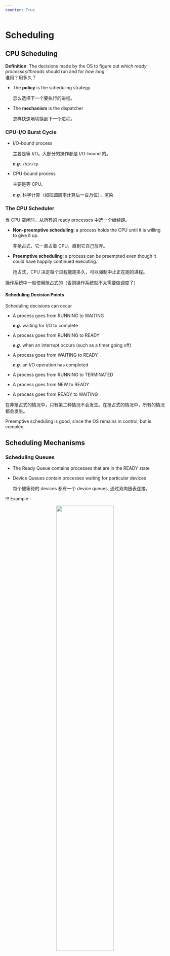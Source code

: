 ```yaml
---
counter: True  
---
```


# Scheduling

## CPU Scheduling

**Definition**: The decisions made by the OS to figure out *which ready processes/threads* should run and for *how long*.  
谁用？用多久？

* The **policy** is the scheduling strategy

    怎么选择下一个要执行的进程。

* The **mechanism** is the dispatcher

    怎样快速地切换到下一个进程。

### CPU-I/O Burst Cycle

* I/O-bound process
    
    主要是等 I/O。大部分的操作都是 I/O-bound 的。  

    ***e.g.*** `/bin/cp`

* CPU-bound process

    主要是等 CPU。  

    ***e.g.*** 科学计算（如把圆周率计算后一百万位），渲染

### The CPU Scheduler

当 CPU 空闲时，从所有的 ready processes 中选一个继续跑。

* **Non-preemptive scheduling**: a process holds the CPU until it is willing to give it up.  

    非抢占式，它一直占着 CPU，直到它自己放弃。

* **Preemptive scheduling**: a process can be preempted even though it could have happily continued executing.

    抢占式，CPU 决定每个进程能跑多久，可以强制中止正在跑的进程。

操作系统中一般使用抢占式的（否则操作系统就不太需要做调度了）

#### Scheduling Decision Points

Scheduling decisions can occur

* A process goes from RUNNING to WAITING

    ***e.g.*** waiting for I/O to complete

* A process goes from RUNNING to READY

    ***e.g.*** when an interrupt occurs (such as a timer going off)

* A process goes from WAITING to READY

    ***e.g.*** an I/O operation has completed

* A process goes from RUNNING to TERMINATED
* A process goes from NEW to READY
* A process goes from READY to WAITING

在非抢占式的情况中，只有第二种情况不会发生。在抢占式的情况中，所有的情况都会发生。

Preemptive scheduling is good, since the OS remains in control, but is complex. 

## Scheduling Mechanisms

### Scheduling Queues

* The Ready Queue contains processes that are in the READY state
* Device Queues contain processes waiting for particular devices

    每个被等待的 devices 都有一个 device queues, 通过双向链表连接。

!!! Example
    <div align = center><img src="https://cdn.hobbitqia.cc/20231101214011.png" width=60%></div>

    比如这里，我们将进程 2 运行，就将它从 ready queue 里拿出来。随后如果他要读硬盘，我们就把 PCB2 挂载到 disk unit 0 的 device queue 上。

!!! Example
    <div align = center><img src="https://cdn.hobbitqia.cc/20231101214207.png" width=60%></div>

    parent call fork 之后，子进程进入 ready queue。如果父进程使用了 `wait`，他就会被放到子进程的 waiting queue 里（实际上每个被等待的对象都有一个 waiting queue）。当子进程拿到 CPU 时，它结束之后，操作系统会把父进程唤醒，随后父进程进入 ready queue。

    当 CPU 再次被父进程拿到时，它会回收子进程这个 zombie。


### Dispatcher

**Dispatcher** module gives control of the CPU to the process selected by the scheduler. 

* switching to kernel mode

    `kernel_entry`, 用户态的信息存在 `pt_regs` 中。

* switching context

    上下文存在 PCB 中。

* switching to user mode
* jumping to the proper location in the user program to restart that program

**Dispatch latency** – time it takes for the dispatcher to stop one process and start another to run.  
这是 pure overhead，因为 CPU 没有做实际的工作。

<div align = center><img src="https://cdn.hobbitqia.cc/20231031151656.png" width=60%></div>

## Scheduling Algorithms

Scheduling Objectives

* Maximize CPU Utilization
* Maximize Throughput
* Minimize Turnaround Time

    周转时间，指进程从创建到完成的时间。

* Minimize Waiting Time
* Minimize Response Time

    响应时间，指进程从创建到第一次响应被接受的时间。

我们很难说一个算法怎样才是好的（上述的目标实际上互相之间是有矛盾的）。

One thing is certain: the algorithms cannot be overly complicated so that they can be fast.  
即算法不要过于复杂。

用下面的指标来衡量算法的好坏：

* **CPU utilization** – keep the CPU as busy as possible
* **Throughput** – # of processes that complete their execution per time unit
* **Turnaround time** – amount of time to execute a particular process
* **Waiting time** – amount of time a process has been waiting in the ready queue
* **Response time** – amount of time it takes from when a request was submitted until the first response is produced, not output (for time sharing environment)

### First-Come, First-Served Scheduling (FCFS)

<!-- 每年都考 -->
* Waiting time = start time – arrival time
* Turnaround time = finish time – arrival time

!!! Example
    <div align = center><img src="https://cdn.hobbitqia.cc/20231101220504.png" width=50%></div>
    <div align = center><img src="https://cdn.hobbitqia.cc/20231101220520.png" width=50%></div>
    <div align = center><img src="https://cdn.hobbitqia.cc/20231101220612.png" width=50%></div>

**Convoy effect** - short process behind long process  
慢车在快车后面，所有车都在后面等着。

### Shortest-Job-First (SJF) Scheduling

Use these lengths to schedule the process with the shortest time.  

!!! Example
    注意分为抢占式和非抢占式的！
    <div align = center><img src="https://cdn.hobbitqia.cc/20231101220732.png" width=50%></div>
    <div align = center><img src="https://cdn.hobbitqia.cc/20231101221302.png" width=50%></div>

    有多段的执行，等待时间我们要计算这个进程在执行结束前，有多少时间没有被执行，即 25-10=15。

SJF is provably optimal for *average wait time*

但我们执行一个任务之前，我们如何知道一个任务需要多长时间？（burst durations）

#### Predicting CPU burst durations

根据之前的时间，预测一个进程的下一次执行时间：$\tau_{n+1}=\alpha t_n + (1-\alpha)\tau_n$
<div align = center><img src="https://cdn.hobbitqia.cc/20231101221844.png" width=60%></div>

### Round-Robin Scheduling

RR Scheduling is preemptive and designed for time-sharing. 

给进程一个固定时间片，用完了就跑到 ready queue 末尾排队。

Ready Queue is a FIFO. Whenever a process changes its state to READY it is placed at the end of the FIFO.

Scheduling:

* Pick the first process from the ready queue
* Set a timer to interrupt the process after 1 quantum
* Dispatch the process

!!! Example
    <div align = center><img src="https://cdn.hobbitqia.cc/20231101222152.png" width=50%></div>

* No **starvation**, so better response time  

    在 SJF 中，如果不停的有时间短的进程进来，那么长进程就可能永远无法执行，称为 starvation。

* The wait time is bounded.
* Trade-off
    * Short quantum: great response/interactivity but high overhead
    * Long quantum: poor response/interactivity, but low overhead

### Priority Scheduling

优先级高的先被调度，优先级低的后被调度。（No convention: low number can mean low or high priority）

* Priorities can be internal.

    ***e.g.*** in SJF it’s the predicted burst time, the number of open files. 

* Priorities can be external.

    ***e.g.*** set by users to specify relative importance of jobs. 

!!! Example
    <div align = center><img src="https://cdn.hobbitqia.cc/20231101222644.png" width=50%></div>

!!! Example 
    <div align = center><img src="https://cdn.hobbitqia.cc/20231101223957.png" width=50%></div>

为了实现优先级调度，我们可以使用优先队列来代替队列。

存在问题：优先级低的进程可能永远无法执行，即 starvation。

A solution: **Priority aging**

* Increase the priority of a process as it ages

### Multilevel Feedback Queues

* use one ready queue per class of processes.
* Scheduling within queues
    * Each queue has its own scheduling policy

一个队列里用一种调度方法，不同的队列里可以用不同调度方法。

<div align = center><img src="https://cdn.hobbitqia.cc/20231101230140.png" width=50%></div>

Processes can move among the queues.

!!! Example
    有三层队列，第一、二层是 Round-Robin。来了一个进程先放到第一个队列里准备执行，如果没执行完就放到第二个队列里，如果还没执行完就放到第三个队列里 FCFS。
    <div align = center><img src="https://cdn.hobbitqia.cc/20231104144139.png" width=50%></div>

    如果最开始在 Q0 就执行完了，很可能是 I/O bound 的进程，我们把它的优先级设的很高；否则可能是 CPU-bound 我们就降低它的优先级。

Rationale: *non-CPU-intensive jobs* should really get the CPU quickly on the rare occasions they need them, because they could be interactive processes (this is all guesswork, of course).  
非 CPU-intensive 的进程应该尽快得到 CPU，因为它们可能是交互式进程。

可以做的比较通用。  
The Multilevel Feedback Queues scheme is very general because highly *configurable*

* Number of queues
* Scheduling algorithm for each queue
* Scheduling algorithm across queues
* Method used to promote/demote a proces

## Thread Scheduling

* **process-contention scope (PCS)**  

    每个进程分到时间片一样，然后进程内部再对线程进行调度。

* **system-contention scope (SCS)**

    所有线程进行调度。

现在主流 CPU 都是以线程为粒度进行调度的。

## Multiple-Processor Scheduling

Multi-processor may be any one of the following architectures:

* Multi-core CPUs
* Multi-threaded cores

### Multithreaded Multicore System

* All threads may be in a common ready queue (a)
* Each processor may have its own private queue of threads (b)  

    现在大部分是这种架构。
    <div align = center><img src="https://cdn.hobbitqia.cc/20231104145031.png" width=50%></div>

CPU 中计算单元很快，但是内存访问是很慢的，需要 stall。为了利用这段 stall 的时间，我们就多用一个 thread，在这个 thread stall 时执行另一个 thread。（hyperthreading）
<div align = center><img src="https://cdn.hobbitqia.cc/20231104145224.png" width=50%></div>

Chip-multithreading (CMT) assigns each core multiple hardware threads. (Intel refers to this as **hyperthreading**.)
<div align = center><img src="https://cdn.hobbitqia.cc/20231104145324.png" width=50%></div>

hyperthreading 属于硬件线程，由硬件来调度，不同于 OS 里的 thread。

### Multiple-Processor Scheduling 

#### Load Balancing

* **Load balancing** attempts to keep workload evenly distributed
* **Push migration** – periodic task checks load on each processor, and if found pushes task from overloaded CPU to other CPUs.

    core 上工作太多，要推给其他的 core。

* **Pull migration** – idle processors pulls waiting task from busy processor.

    core 上工作太少，就从其他的 core 上拉一些任务过来。

#### Processor Affinity

有的进程我们想要在一个 core 上跑。

* **Soft affinity** – the operating system attempts to keep a thread running on the same processor, but *no guarantees*.
* **Hard affinity** – allows a process to specify a set of processors it may run on.

### Linux Scheduling

* Nice command 
    * 数越小，优先级越高
    * `ps -e -o uid,pid,ppid,pri,ni,cmd`

!!! Example "Linux Scheduling: 0.11"
    Round-Robin + priority.  
    第一个红框 $O(N)$ 找 `counter` 最大的进程，如果 `counter` 不为 0 就执行，否则说明所有的进程都已经跑完自己的时间片了，重新赋值时间片，按照优先级赋值。（当时数越大，说明优先级越高，后来相反了）
    <div align = center><img src="https://cdn.hobbitqia.cc/20231104150551.png" width=60%></div>

每次找进程都要 $O(N)$，后来改为了 $O(1)$ 的算法（Linux 2.6）

The kernel keeps two arrays of round-robin queues

* One for *active* tasks: one Round Robin queue per priority level
* One for *expired* tasks: one Round Robin queue per priority level

每个优先级都对应一个数组，每个数组里有一个 Round Robin 队列。
<div align = center><img src="https://cdn.hobbitqia.cc/20231104151546.png" width=50%></div>

``` C
struct prio_array {
    int nr_active; // total num of tasks
    unsigned long bitmap[5]; // priority bitmap
    struct list_head queue[MAX_PRIO]; // the queues
}
```

The bitmap contains one bit for each priority level.  
`bitmap` 存哪个优先级里还有元素，最开始所有位都是 0，如果有优先级里有进程，就把对应的位设为 1。找优先级最高的就是从左往右遍历，找到第一个 1 的位。x86 上正好有一个指令 `bsfl`（bit scan forward - from right to left）可以直接找到对应的位，然后再从对应的 `task_list` 取出一个进程。
``` C
prio_array.head_queue[bsfl(bitmap)].task_struct
```

一个任务执行完它的时间片后，就从 active array 移到 expired array。当 active array 为空时，就把 expired array 和 active array 交换。

问题在于：优先级数量受限制；而且 policy 和 mechanism 紧密绑定，难以维护，所以后来没有继续使用。

**CFS: Completely Fair Scheduler**

* Developed by the developer of $O(1)$, with ideas from others
* Main idea: keep track of how fairly the CPU has been allocated to tasks, and “fix” the unfairness
* For each task, the kernel keeps track of its **virtual time**
    * The sum of the time intervals during which the task was given the CPU since the task started
    * Could be much smaller than the time since the task started
* Goal of the scheduler: give the CPU to the task with the smallest virtual time. **i.e.**, to the task that’s the least "happy"

## Takeaway

!!! Summary "Takeaway"
    * There are many options for CPU scheduling
    * Modern OSes use preemptive scheduling
    * Some type of multilevel feedback priority queues is what most OSes do right now
    * A common concern is to ensure interactivity
    * I/O bound processes often are interactive, and thus should have high priority
    * Having “quick” short-term scheduling is paramoun